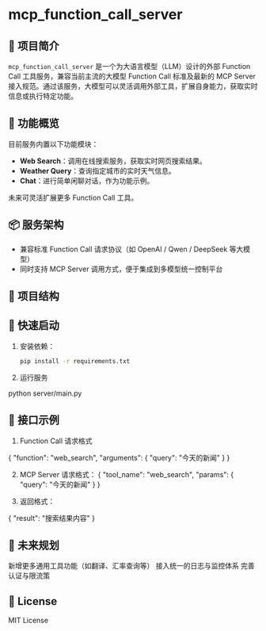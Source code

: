 # mcp_function_call_server

## 📖 项目简介

`mcp_function_call_server` 是一个为大语言模型（LLM）设计的外部 Function Call 工具服务，兼容当前主流的大模型 Function Call 标准及最新的 MCP Server 接入规范。通过该服务，大模型可以灵活调用外部工具，扩展自身能力，获取实时信息或执行特定功能。

## 🎯 功能概览

目前服务内置以下功能模块：

- **Web Search**：调用在线搜索服务，获取实时网页搜索结果。
- **Weather Query**：查询指定城市的实时天气信息。
- **Chat**：进行简单闲聊对话，作为功能示例。

未来可灵活扩展更多 Function Call 工具。

## 📦 服务架构

- 兼容标准 Function Call 请求协议（如 OpenAI / Qwen / DeepSeek 等大模型）
- 同时支持 MCP Server 调用方式，便于集成到多模型统一控制平台

## 📂 项目结构




## 🚀 快速启动

1. 安装依赖：
   ```bash
   pip install -r requirements.txt


2. 运行服务

python server/main.py


## 📡 接口示例

1. Function Call 请求格式

{
  "function": "web_search",
  "arguments": {
    "query": "今天的新闻"
  }
}

2. MCP Server 请求格式：
{
  "tool_name": "web_search",
  "params": {
    "query": "今天的新闻"
  }
}

3. 返回格式：

{
  "result": "搜索结果内容"
}

## 📌 未来规划

新增更多通用工具功能（如翻译、汇率查询等）
接入统一的日志与监控体系
完善认证与限流策


## 📄 License

MIT License
